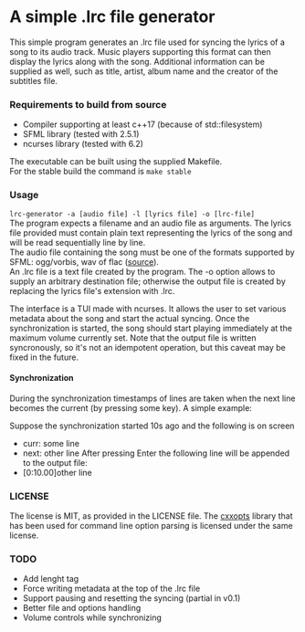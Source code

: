 # A simple .lrc file generator
This simple program generates an .lrc file used for syncing the lyrics of a song
to its audio track. Music players supporting this format can then display the
lyrics along with the song. Additional information can be supplied as well, such as
title, artist, album name and the creator of the subtitles file.

### Requirements to build from source
* Compiler supporting at least c++17 (because of std::filesystem)
* SFML library (tested with 2.5.1)
* ncurses library (tested with 6.2)

The executable can be built using the supplied Makefile.  
For the stable build the command is `make stable`

### Usage
`lrc-generator -a [audio file] -l [lyrics file] -o [lrc-file]`  
The program expects a filename and an audio file as arguments. The lyrics file
provided must contain plain text representing the lyrics of the song and will be read sequentially line by line.  
The audio file containing the song must
be one of the formats supported by SFML: ogg/vorbis, wav of flac (<a href="https://www.sfml-dev.org/tutorials/2.5/audio-sounds.php">source</a>).  
An .lrc file is a text file created by the program. The -o option allows to supply an
arbitrary destination file; otherwise the output file is created by replacing the lyrics file's
extension with .lrc.

The interface is a TUI made with ncurses. It allows the user to set various metadata
about the song and start the actual syncing.
Once the synchronization is started, the song should start playing immediately at 
the maximum volume currently set.
Note that the output file is written syncronously, so it's not an idempotent operation,
but this caveat may be fixed in the future.
#### Synchronization
During the synchronization timestamps of lines are taken when the next line becomes the current (by pressing some key).
A simple example:

Suppose the synchronization started 10s ago and the following is on screen
- curr: some line
- next: other line
After pressing Enter the following line will be appended to the output file:
- [0:10.00]other line

### LICENSE
The license is MIT, as provided in the LICENSE file.
The [cxxopts](https://github.com/jarro2783/cxxopts) library that has been used for command line option parsing
is licensed under the same license.

### TODO
* Add lenght tag
* Force writing metadata at the top of the .lrc file
* Support pausing and resetting the syncing (partial in v0.1)
* Better file and options handling
* Volume controls while synchronizing
